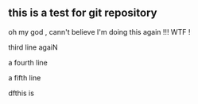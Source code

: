 ## this is a test for git repository

oh my god , cann't believe I'm doing this again !!! WTF !

third line agaiN

a fourth line

a fifth line

dfthis is 
